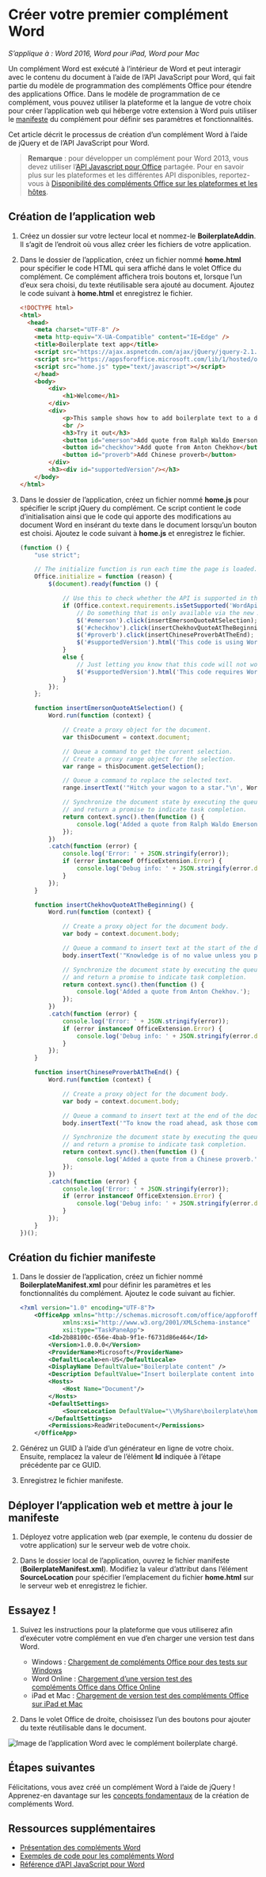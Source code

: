 # <a name="build-your-first-word-add-in"></a>Créer votre premier complément Word

_S’applique à : Word 2016, Word pour iPad, Word pour Mac_

Un complément Word est exécuté à l’intérieur de Word et peut interagir avec le contenu du document à l’aide de l’API JavaScript pour Word, qui fait partie du modèle de programmation des compléments Office pour étendre des applications Office. Dans le modèle de programmation de ce complément, vous pouvez utiliser la plateforme et la langue de votre choix pour créer l’application web qui héberge votre extension à Word puis utiliser le [manifeste](../../docs/overview/add-in-manifests.md) du complément pour définir ses paramètres et fonctionnalités.

Cet article décrit le processus de création d’un complément Word à l’aide de jQuery et de l’API JavaScript pour Word. 

> **Remarque** : pour développer un complément pour Word 2013, vous devez utiliser l’[API Javascript pour Office]( https://dev.office.com/docs/add-ins/word/word-add-ins-programming-overview#javascript-apis-for-word) partagée. Pour en savoir plus sur les plateformes et les différentes API disponibles, reportez-vous à [Disponibilité des compléments Office sur les plateformes et les hôtes](https://dev.office.com/add-in-availability). 

## <a name="create-the-web-app"></a>Création de l’application web 

1. Créez un dossier sur votre lecteur local et nommez-le **BoilerplateAddin**. Il s’agit de l’endroit où vous allez créer les fichiers de votre application.

2. Dans le dossier de l’application, créez un fichier nommé **home.html** pour spécifier le code HTML qui sera affiché dans le volet Office du complément. Ce complément affichera trois boutons et, lorsque l’un d’eux sera choisi, du texte réutilisable sera ajouté au document. Ajoutez le code suivant à **home.html** et enregistrez le fichier.

    ```html
    <!DOCTYPE html>
    <html>
      <head>
        <meta charset="UTF-8" />
        <meta http-equiv="X-UA-Compatible" content="IE=Edge" />
        <title>Boilerplate text app</title>
        <script src="https://ajax.aspnetcdn.com/ajax/jQuery/jquery-2.1.4.min.js"></script>
        <script src="https://appsforoffice.microsoft.com/lib/1/hosted/office.js" type="text/javascript"></script>
        <script src="home.js" type="text/javascript"></script>
        </head>
        <body>
            <div>
                <h1>Welcome</h1>
            </div>
            <div>
                <p>This sample shows how to add boilerplate text to a document by using the Word JavaScript API.</p>
                <br />
                <h3>Try it out</h3>
                <button id="emerson">Add quote from Ralph Waldo Emerson</button>
                <button id="checkhov">Add quote from Anton Chekhov</button>
                <button id="proverb">Add Chinese proverb</button>
            </div>
            <h3><div id="supportedVersion"/></h3>
        </body>
    </html>
    ```

3. Dans le dossier de l’application, créez un fichier nommé **home.js** pour spécifier le script jQuery du complément. Ce script contient le code d’initialisation ainsi que le code qui apporte des modifications au document Word en insérant du texte dans le document lorsqu’un bouton est choisi. Ajoutez le code suivant à **home.js** et enregistrez le fichier.

    ```javascript
    (function () {
        "use strict";

        // The initialize function is run each time the page is loaded.
        Office.initialize = function (reason) {
            $(document).ready(function () {

                // Use this to check whether the API is supported in the Word client.
                if (Office.context.requirements.isSetSupported('WordApi', 1.1)) {
                    // Do something that is only available via the new APIs
                    $('#emerson').click(insertEmersonQuoteAtSelection);
                    $('#checkhov').click(insertChekhovQuoteAtTheBeginning);
                    $('#proverb').click(insertChineseProverbAtTheEnd);
                    $('#supportedVersion').html('This code is using Word 2016 or greater.');
                }
                else {
                    // Just letting you know that this code will not work with your version of Word.
                    $('#supportedVersion').html('This code requires Word 2016 or greater.');
                }
            });
        };

        function insertEmersonQuoteAtSelection() {
            Word.run(function (context) {

                // Create a proxy object for the document.
                var thisDocument = context.document;

                // Queue a command to get the current selection.
                // Create a proxy range object for the selection.
                var range = thisDocument.getSelection();

                // Queue a command to replace the selected text.
                range.insertText('"Hitch your wagon to a star."\n', Word.InsertLocation.replace);

                // Synchronize the document state by executing the queued commands,
                // and return a promise to indicate task completion.
                return context.sync().then(function () {
                    console.log('Added a quote from Ralph Waldo Emerson.');
                });
            })
            .catch(function (error) {
                console.log('Error: ' + JSON.stringify(error));
                if (error instanceof OfficeExtension.Error) {
                    console.log('Debug info: ' + JSON.stringify(error.debugInfo));
                }
            });
        }

        function insertChekhovQuoteAtTheBeginning() {
            Word.run(function (context) {

                // Create a proxy object for the document body.
                var body = context.document.body;

                // Queue a command to insert text at the start of the document body.
                body.insertText('"Knowledge is of no value unless you put it into practice."\n', Word.InsertLocation.start);

                // Synchronize the document state by executing the queued commands,
                // and return a promise to indicate task completion.
                return context.sync().then(function () {
                    console.log('Added a quote from Anton Chekhov.');
                });
            })
            .catch(function (error) {
                console.log('Error: ' + JSON.stringify(error));
                if (error instanceof OfficeExtension.Error) {
                    console.log('Debug info: ' + JSON.stringify(error.debugInfo));
                }
            });
        }

        function insertChineseProverbAtTheEnd() {
            Word.run(function (context) {

                // Create a proxy object for the document body.
                var body = context.document.body;

                // Queue a command to insert text at the end of the document body.
                body.insertText('"To know the road ahead, ask those coming back."\n', Word.InsertLocation.end);

                // Synchronize the document state by executing the queued commands,
                // and return a promise to indicate task completion.
                return context.sync().then(function () {
                    console.log('Added a quote from a Chinese proverb.');
                });
            })
            .catch(function (error) {
                console.log('Error: ' + JSON.stringify(error));
                if (error instanceof OfficeExtension.Error) {
                    console.log('Debug info: ' + JSON.stringify(error.debugInfo));
                }
            });
        }
    })();
    ```

## <a name="create-the-manifest-file"></a>Création du fichier manifeste

1. Dans le dossier de l’application, créez un fichier nommé **BoilerplateManifest.xml** pour définir les paramètres et les fonctionnalités du complément. Ajoutez le code suivant au fichier. 

    ```xml
    <?xml version="1.0" encoding="UTF-8"?>
        <OfficeApp xmlns="http://schemas.microsoft.com/office/appforoffice/1.1"
                xmlns:xsi="http://www.w3.org/2001/XMLSchema-instance"
                xsi:type="TaskPaneApp">
            <Id>2b88100c-656e-4bab-9f1e-f6731d86e464</Id>
            <Version>1.0.0.0</Version>
            <ProviderName>Microsoft</ProviderName>
            <DefaultLocale>en-US</DefaultLocale>
            <DisplayName DefaultValue="Boilerplate content" />
            <Description DefaultValue="Insert boilerplate content into a Word document." />
            <Hosts>
                <Host Name="Document"/>
            </Hosts>
            <DefaultSettings>
                <SourceLocation DefaultValue="\\MyShare\boilerplate\home.html" />
            </DefaultSettings>
            <Permissions>ReadWriteDocument</Permissions>
        </OfficeApp>
    ```

2. Générez un GUID à l’aide d’un générateur en ligne de votre choix. Ensuite, remplacez la valeur de l’élément **Id** indiquée à l’étape précédente par ce GUID.

3. Enregistrez le fichier manifeste.

## <a name="deploy-the-web-app-and-update-the-manifest"></a>Déployer l’application web et mettre à jour le manifeste

1. Déployez votre application web (par exemple, le contenu du dossier de votre application) sur le serveur web de votre choix.

2. Dans le dossier local de l’application, ouvrez le fichier manifeste (**BoilerplateManifest.xml**). Modifiez la valeur d’attribut dans l’élément **SourceLocation** pour spécifier l’emplacement du fichier **home.html** sur le serveur web et enregistrez le fichier.

## <a name="try-it-out"></a>Essayez !

1. Suivez les instructions pour la plateforme que vous utiliserez afin d’exécuter votre complément en vue d’en charger une version test dans Word.

    - Windows : [Chargement de compléments Office pour des tests sur Windows](../testing/create-a-network-shared-folder-catalog-for-task-pane-and-content-add-ins.md)
    - Word Online : [Chargement d’une version test des compléments Office dans Office Online](../testing/sideload-office-add-ins-for-testing.md#sideload-an-office-add-in-on-office-online)
    - iPad et Mac : [Chargement de version test des compléments Office sur iPad et Mac](../testing/sideload-an-office-add-in-on-ipad-and-mac.md)

2. Dans le volet Office de droite, choisissez l’un des boutons pour ajouter du texte réutilisable dans le document.

![Image de l’application Word avec le complément boilerplate chargé.](../../images/boilerplateAddin.png)

## <a name="next-steps"></a>Étapes suivantes

Félicitations, vous avez créé un complément Word à l’aide de jQuery ! Apprenez-en davantage sur les [concepts fondamentaux](word-add-ins-programming-overview.md) de la création de compléments Word.

## <a name="additional-resources"></a>Ressources supplémentaires

* [Présentation des compléments Word](word-add-ins-programming-overview.md)
* [Exemples de code pour les compléments Word](http://dev.office.com/code-samples#?filters=word,office%20add-ins)
* [Référence d’API JavaScript pour Word](../../reference/word/word-add-ins-reference-overview.md)